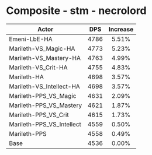 # Composite - stm - necrolord
| Actor | DPS | Increase |
|---|:---:|:---:|
|Emeni-LbE-HA|4786|5.51%|
|Marileth-VS_Magic-HA|4773|5.23%|
|Marileth-VS_Mastery-HA|4763|4.99%|
|Marileth-VS_Crit-HA|4755|4.83%|
|Marileth-HA|4698|3.57%|
|Marileth-VS_Intellect-HA|4698|3.57%|
|Marileth-PPS_VS_Magic|4631|2.09%|
|Marileth-PPS_VS_Mastery|4621|1.87%|
|Marileth-PPS_VS_Crit|4615|1.73%|
|Marileth-PPS_VS_Intellect|4559|0.50%|
|Marileth-PPS|4558|0.49%|
|Base|4536|0.00%|

